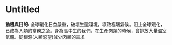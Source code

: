 # Untitled
          

**動機與目的:** 全球暖化日益嚴重，破壞生態環境，導致極端氣候。阻止全球暖化，已成為人類的當務之急。身為高中生的我們，在生產肉類的時候，會排放大量溫室氣體。從根源(人類慾望)減少肉類的需求